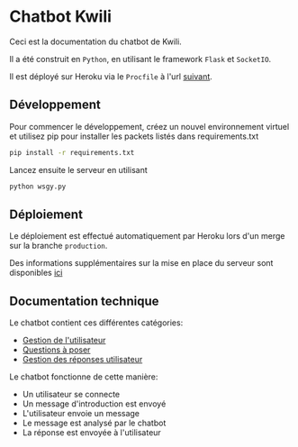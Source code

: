 # Chatbot Kwili

Ceci est la documentation du chatbot de Kwili.

Il a été construit en `Python`, en utilisant le framework `Flask` et `SocketIO`.

Il est déployé sur Heroku via le `Procfile` à l'url [suivant](https://kwili-bot.herokuapp.com/ui).

## Développement

Pour commencer le développement, créez un nouvel environnement virtuel et utilisez pip pour installer les packets listés dans requirements.txt

```sh
pip install -r requirements.txt
```

Lancez ensuite le serveur en utilisant

```sh
python wsgy.py
```

## Déploiement

Le déploiement est effectué automatiquement par Heroku lors d'un merge sur la branche `production`.

Des informations supplémentaires sur la mise en place du serveur sont disponibles [ici](docs/server.md)

## Documentation technique

Le chatbot contient ces différentes catégories:

-   [Gestion de l'utilisateur](docs/user.md)
-   [Questions à poser](docs/questions.md)
-   [Gestion des réponses utilisateur](docs/intents.md)

Le chatbot fonctionne de cette manière:

-   Un utilisateur se connecte
-   Un message d'introduction est envoyé
-   L'utilisateur envoie un message
-   Le message est analysé par le chatbot
-   La réponse est envoyée à l'utilisateur
